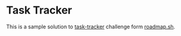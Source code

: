 # Task Tracker 
This is a sample solution to [task-tracker](https://roadmap.sh/projects/task-tracker) challenge form [roadmap.sh](https://roadmap.sh/).
